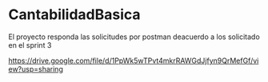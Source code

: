 # CantabilidadBasica

El proyecto responda las solicitudes por postman deacuerdo a los solicitado en el sprint 3

https://drive.google.com/file/d/1PpWk5wTPvt4mkrRAWGdJjfyn9QrMefGf/view?usp=sharing
